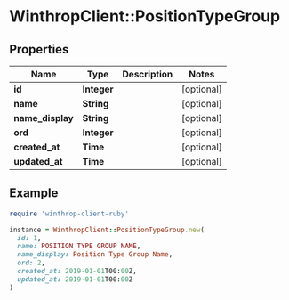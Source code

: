 # WinthropClient::PositionTypeGroup

## Properties

| Name | Type | Description | Notes |
| ---- | ---- | ----------- | ----- |
| **id** | **Integer** |  | [optional] |
| **name** | **String** |  | [optional] |
| **name_display** | **String** |  | [optional] |
| **ord** | **Integer** |  | [optional] |
| **created_at** | **Time** |  | [optional] |
| **updated_at** | **Time** |  | [optional] |

## Example

```ruby
require 'winthrop-client-ruby'

instance = WinthropClient::PositionTypeGroup.new(
  id: 1,
  name: POSITION TYPE GROUP NAME,
  name_display: Position Type Group Name,
  ord: 2,
  created_at: 2019-01-01T00:00Z,
  updated_at: 2019-01-01T00:00Z
)
```

